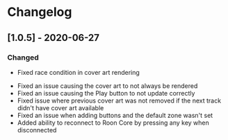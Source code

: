 # Changelog

## [1.0.5] - 2020-06-27

### Changed
- Fixed race condition in cover art rendering
* Fixed an issue causing the cover art to not always be rendered
* Fixed an issue causing the Play button to not update correctly
* Fixed issue where previous cover art was not removed if the next track didn't have cover art available
* Fixed an issue when adding buttons and the default zone wasn't set
* Added ability to reconnect to Roon Core by pressing any key when disconnected
